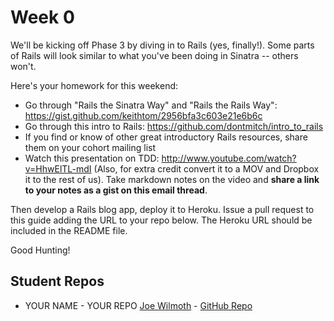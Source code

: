 # Week 0

We'll be kicking off Phase 3 by diving in to Rails (yes, finally!). Some parts of Rails will look similar to what you've been doing in Sinatra -- others won't. 

Here's your homework for this weekend:

* Go through "Rails the Sinatra Way" and "Rails the Rails Way": 
https://gist.github.com/keithtom/2956bfa3c603e21e6b6c
* Go through this intro to Rails: https://github.com/dontmitch/intro_to_rails
* If you find or know of other great introductory Rails resources, share them on your cohort mailing list
* Watch this presentation on TDD: http://www.youtube.com/watch?v=HhwElTL-mdI
(Also, for extra credit convert it to a MOV and Dropbox it to the rest of us). Take markdown notes on the video and **share a link to your notes as a gist on this email thread**.

Then develop a Rails blog app, deploy it to Heroku. Issue a pull request to this guide adding the URL to your repo below. The Heroku URL should be included in the README file.

Good Hunting!

## Student Repos

* YOUR NAME - YOUR REPO
[Joe Wilmoth](http://blogjoe.herokuapp.com) - [GitHub Repo](https://github.com/jbwilmoth/rails_blog)